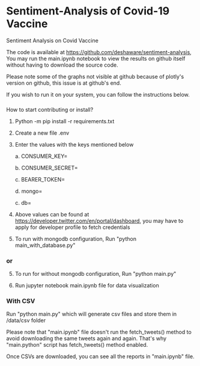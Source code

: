 # Sentiment-Analysis of Covid-19 Vaccine
Sentiment Analysis on Covid Vaccine

The code is available at https://github.com/deshaware/sentiment-analysis, 
You may run the main.ipynb notebook to view the results on github itself without having to download the source code.

Please note some of the graphs not visible at github because of plotly's version on github, this issue is at github's end.

If you wish to run it on your system, you can follow the instructions below.

###
How to start contributing or install? 

1. Python -m pip install -r requirements.txt
2. Create a new file .env 
3. Enter the values with the keys mentioned below

    a. CONSUMER_KEY=

    b. CONSUMER_SECRET=

    c. BEARER_TOKEN=

    d. mongo=

    c. db=


4. Above values can be found at https://developer.twitter.com/en/portal/dashboard, you may have to apply for developer profile to fetch credentials 

5. To run with mongodb configuration, Run "python main_with_database.py"

### or

5. To run for without mongodb configuration, Run "python main.py"

6. Run jupyter notebook main.ipynb file for data visualization

### With CSV

Run "python main.py" which will generate csv files and store them in /data/csv folder 

Please note that "main.ipynb" file doesn't run the fetch_tweets() method to avoid downloading the same tweets again and again. That's why "main.python" script has fetch_tweets() method enabled. 

Once CSVs are downloaded, you can see all the reports in "main.ipynb" file.


